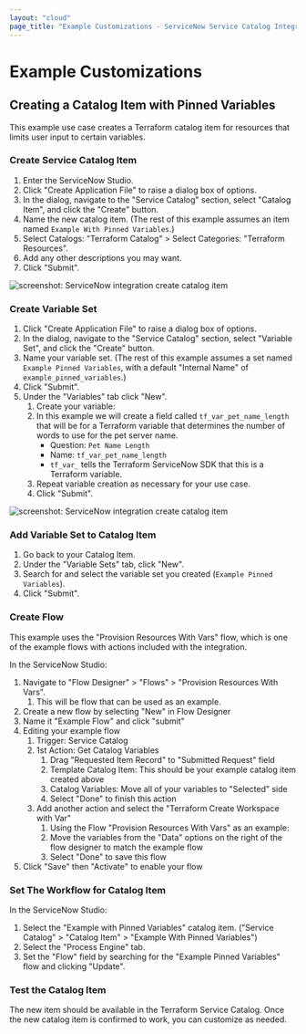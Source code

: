 ```yaml
---
layout: "cloud"
page_title: "Example Customizations - ServiceNow Service Catalog Integration - Terraform Cloud and Terraform Enterprise"
---
```


# Example Customizations

## Creating a Catalog Item with Pinned Variables

This example use case creates a Terraform catalog item for resources that limits user input to certain variables.

### Create Service Catalog Item

1. Enter the ServiceNow Studio.
1. Click "Create Application File" to raise a dialog box of options.
1. In the dialog, navigate to the "Service Catalog" section, select "Catalog Item", and click the "Create" button.
1. Name the new catalog item. (The rest of this example assumes an item named `Example With Pinned Variables`.)
1. Select Catalogs: "Terraform Catalog" > Select Categories: "Terraform Resources".
1. Add any other descriptions you may want.
1. Click "Submit".

![screenshot: ServiceNow integration create catalog item](./images/service-now-create-catalog-item.png)

### Create Variable Set

1. Click "Create Application File" to raise a dialog box of options.
1. In the dialog, navigate to the "Service Catalog" section, select "Variable Set", and click the "Create" button.
1. Name your variable set. (The rest of this example assumes a set named `Example Pinned Variables`, with a default "Internal Name" of `example_pinned_variables`.)
1. Click "Submit".
1. Under the "Variables" tab click "New".
    1. Create your variable:
    1. In this example we will create a field called `tf_var_pet_name_length` that will be for a Terraform variable that determines the number of words to use for the pet server name.
        - Question: `Pet Name Length`
        - Name: `tf_var_pet_name_length`
        - `tf_var_` tells the Terraform ServiceNow SDK that this is a Terraform variable.
    1. Repeat variable creation as necessary for your use case.
    1. Click "Submit".

![screenshot: ServiceNow integration create catalog item](./images/service-now-create-var-set.png)

### Add Variable Set to Catalog Item

1. Go back to your Catalog Item.
1. Under the "Variable Sets" tab, click "New".
1. Search for and select the variable set you created (`Example Pinned Variables`).
1. Click "Submit".

### Create Flow

This example uses the "Provision Resources With Vars" flow, which is one of the example flows with actions included with the integration.

In the ServiceNow Studio:

1. Navigate to "Flow Designer" > "Flows" > "Provision Resources With Vars".
   1. This will be flow that can be used as an example.
2. Create a new flow by selecting "New" in Flow Designer
3. Name it "Example Flow" and click "submit"
4. Editing your example flow
   1. Trigger: Service Catalog
   2. 1st Action: Get Catalog Variables
      1. Drag "Requested Item Record" to "Submitted Request" field
      2. Template Catalog Item: This should be your example catalog item created above
      3. Catalog Variables: Move all of your variables to "Selected" side
      4. Select "Done" to finish this action
   3. Add another action and select the "Terraform Create Workspace with Var"
      1. Using the Flow "Provision Resources With Vars" as an example:
      2. Move the variables from the "Data" options on the right of the flow designer to match the example flow
      3. Select "Done" to save this flow
5. Click "Save" then "Activate" to enable your flow

### Set The Workflow for Catalog Item

In the ServiceNow Studio:

1. Select the "Example with Pinned Variables" catalog item. ("Service Catalog" > "Catalog Item" > "Example With Pinned Variables")
2. Select the "Process Engine" tab.
3. Set the "Flow" field by searching for the "Example Pinned Variables" flow and clicking "Update".

### Test the Catalog Item

The new item should be available in the Terraform Service Catalog. Once the new catalog item is confirmed to work, you can customize as needed.
